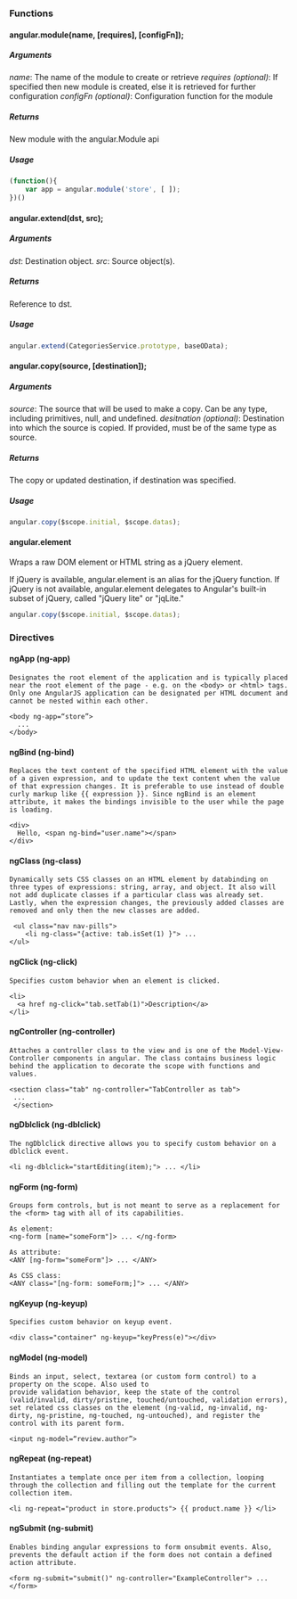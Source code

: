 ### Functions

#### angular.module(name, [requires], [configFn]);

##### Arguments
_name_: The name of the module to create or retrieve
_requires (optional)_: If specified then new module is created, else it is retrieved for further configuration
_configFn (optional)_: Configuration function for the module

##### Returns
New module with the angular.Module api

##### Usage
```javascript
(function(){
    var app = angular.module('store', [ ]);
})()
```

#### angular.extend(dst, src);

##### Arguments
_dst_: Destination object.
_src_:	Source object(s).

##### Returns
Reference to dst.

##### Usage
```javascript
angular.extend(CategoriesService.prototype, baseOData);
```

#### angular.copy(source, [destination]);

##### Arguments
_source_: The source that will be used to make a copy. Can be any type, including primitives, null, and undefined.
_desitnation (optional)_: Destination into which the source is copied. If provided, must be of the same type as source.

##### Returns
The copy or updated destination, if destination was specified.

##### Usage
```javascript
angular.copy($scope.initial, $scope.datas);
```

#### angular.element

Wraps a raw DOM element or HTML string as a jQuery element.

If jQuery is available, angular.element is an alias for the jQuery function. If jQuery is not available, angular.element delegates to Angular's built-in subset of jQuery, called "jQuery lite" or "jqLite."
```javascript
angular.copy($scope.initial, $scope.datas);
```

### Directives

#### ngApp (ng-app)
```
Designates the root element of the application and is typically placed near the root element of the page - e.g. on the <body> or <html> tags. Only one AngularJS application can be designated per HTML document and cannot be nested within each other.

<body ng-app=“store”>
  ...
</body>
```

#### ngBind (ng-bind)
```
Replaces the text content of the specified HTML element with the value of a given expression, and to update the text content when the value of that expression changes. It is preferable to use instead of double curly markup like {{ expression }}. Since ngBind is an element attribute, it makes the bindings invisible to the user while the page is loading.

<div>
  Hello, <span ng-bind="user.name"></span>
</div>
```

#### ngClass (ng-class)
```
Dynamically sets CSS classes on an HTML element by databinding on three types of expressions: string, array, and object. It also will not add duplicate classes if a particular class was already set.  Lastly, when the expression changes, the previously added classes are removed and only then the new classes are added.

 <ul class="nav nav-pills">
    <li ng-class="{active: tab.isSet(1) }"> ...
</ul>
```

#### ngClick (ng-click)
```
Specifies custom behavior when an element is clicked.

<li>
  <a href ng-click="tab.setTab(1)">Description</a>
</li>
```

#### ngController (ng-controller)
```
Attaches a controller class to the view and is one of the Model-View-Controller components in angular. The class contains business logic behind the application to decorate the scope with functions and values.

<section class="tab" ng-controller="TabController as tab">
 ...
 </section>
```

#### ngDblclick (ng-dblclick)
```
The ngDblclick directive allows you to specify custom behavior on a dblclick event.

<li ng-dblclick="startEditing(item);"> ... </li>
```

#### ngForm (ng-form)
```
Groups form controls, but is not meant to serve as a replacement for the <form> tag with all of its capabilities.

As element:
<ng-form [name="someForm"]> ... </ng-form>

As attribute:
<ANY [ng-form="someForm"]> ... </ANY>

As CSS class:
<ANY class="[ng-form: someForm;]"> ... </ANY>
```

#### ngKeyup (ng-keyup)
```
Specifies custom behavior on keyup event.

<div class="container" ng-keyup="keyPress(e)"></div>
```

#### ngModel (ng-model)
```
Binds an input, select, textarea (or custom form control) to a property on the scope. Also used to
provide validation behavior, keep the state of the control (valid/invalid, dirty/pristine, touched/untouched, validation errors), set related css classes on the element (ng-valid, ng-invalid, ng-dirty, ng-pristine, ng-touched, ng-untouched), and register the control with its parent form.

<input ng-model=“review.author”>
```

#### ngRepeat (ng-repeat)
```
Instantiates a template once per item from a collection, looping through the collection and filling out the template for the current collection item.

<li ng-repeat="product in store.products"> {{ product.name }} </li>
```

#### ngSubmit (ng-submit)
```
Enables binding angular expressions to form onsubmit events. Also, prevents the default action if the form does not contain a defined action attribute.

<form ng-submit="submit()" ng-controller="ExampleController"> ... </form>
```

